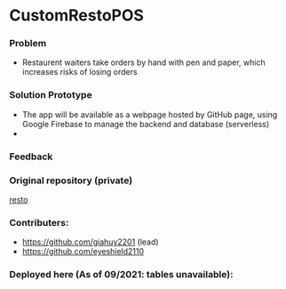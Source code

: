 # CustomRestoPOS
### Problem
- Restaurent waiters take orders by hand with pen and paper, which increases risks of losing orders
### Solution Prototype
- The app will be available as a webpage hosted by GitHub page, using Google Firebase to manage the backend and database (serverless)
- 
### Feedback

### Original repository (private)
[resto](https://www.github.com/eyeshield2110/resto)
### Contributers:
- https://github.com/giahuy2201 (lead)
- https://github.com/eyeshield2110
### Deployed here (As of 09/2021: tables unavailable):

